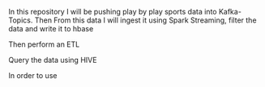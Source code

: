 In this repository I will be pushing play by play sports data into Kafka-Topics. 
Then  From this data I will ingest it using Spark Streaming, filter the data and write it to hbase 

Then perform an ETL 



Query the data using HIVE

In order to use 
